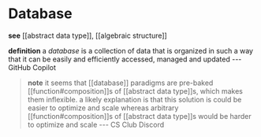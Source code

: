 # Database

**see** [[abstract data type]], [[algebraic structure]]

**definition** a _database_ is a collection of data that is organized in such a way that it can be easily and efficiently accessed, managed and updated --- GitHub Copilot

> **note** it seems that [[database]] paradigms are pre-baked [[function#composition]]s of [[abstract data type]]s, which makes them inflexible. a likely explanation is that this solution is could be easier to optimize and scale whereas arbitrary [[function#composition]]s of [[abstract data type]]s would be harder to optimize and scale --- CS Club Discord
